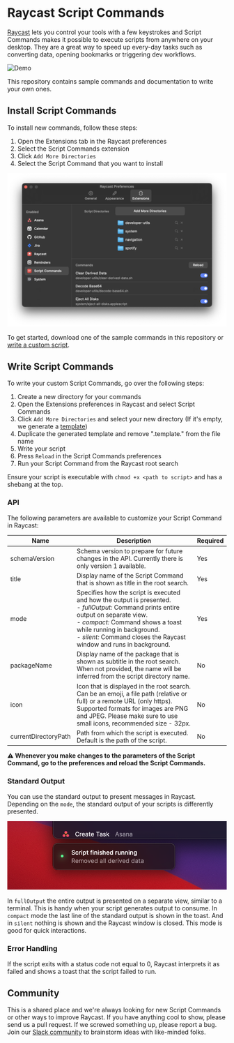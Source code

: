 # Raycast Script Commands

[Raycast](https://raycast.com) lets you control your tools with a few keystrokes and Script Commands makes it possible to execute scripts from anywhere on your desktop. They are a great way to speed up every-day tasks such as converting data, opening bookmarks or triggering dev workflows.

![Demo](https://github.com/raycast/script-commands/blob/master/screenshots/demo.gif?raw=true)

This repository contains sample commands and documentation to write your own ones.

## Install Script Commands

To install new commands, follow these steps:

1. Open the Extensions tab in the Raycast preferences
2. Select the Script Commands extension
3. Click `Add More Directories`
4. Select the Script Command that you want to install

![Preferences](https://github.com/raycast/script-commands/blob/master/screenshots/preferences.png?raw=true)

To get started, download one of the sample commands in this repository or [write a custom script](https://github.com/raycast/script-commands/blob/master/README.md#write-script-commands).

## Write Script Commands

To write your custom Script Commands, go over the following steps:

1. Create a new directory for your commands
2. Open the Extensions preferences in Raycast and select Script Commands
3. Click `Add More Directories` and select your new directory (If it's empty, we generate a [template](https://github.com/raycast/script-commands/blob/master/script-command.template.sh))
4. Duplicate the generated template and remove ".template." from the file name
5. Write your script
6. Press `Reload` in the Script Commands preferences
7. Run your Script Command from the Raycast root search

Ensure your script is executable with `chmod +x <path to script>` and has a shebang at the top.

### API

The following parameters are available to customize your Script Command in Raycast:

| Name                 | Description                                                                                                                                                                                                                                                                   | Required |
|----------------------|-------------------------------------------------------------------------------------------------------------------------------------------------------------------------------------------------------------------------------------------------------------------------------|----------|
| schemaVersion        | Schema version to prepare for future changes in the API. Currently there is only version 1 available.                                                                                                                                                                         | Yes        |
| title                | Display name of the Script Command that is shown as title in the root search.                                                                                                                                                                                                 | Yes        |
| mode                 | Specifies how the script is executed and how the output is presented.<br>- *fullOutput:* Command prints entire output on separate view. <br>- *compact:* Command shows a toast while running in background.<br>- *silent:* Command closes the Raycast window and runs in background. | Yes        |
| packageName          | Display name of the package that is shown as subtitle in the root search. When not provided, the name will be inferred from the script directory name.                                                                                                                        | No        |
| icon                 | Icon that is displayed in the root search. Can be an emoji, a file path (relative or full) or a remote URL (only https). Supported formats for images are PNG and JPEG. Please make sure to use small icons, recommended size - 32px.                                         | No       |
| currentDirectoryPath | Path from which the script is executed. Default is the path of the script.                                                                                                                                                                                                    | No       |

**⚠️ Whenever you make changes to the parameters of the Script Command, go to the preferences and reload the Script Commands.**

### Standard Output

You can use the standard output to present messages in Raycast. Depending on the `mode`, the standard output of your scripts is differently presented. 

![Toast](https://github.com/raycast/script-commands/blob/master/screenshots/toast.png?raw=true)

In `fullOutput` the entire output is presented on a separate view, similar to a terminal. This is handy when your script generates output to consume. In `compact` mode the last line of the standard output is shown in the toast. And in `silent` nothing is shown and the Raycast window is closed. This mode is good for quick interactions.

### Error Handling

If the script exits with a status code not equal to 0, Raycast interprets it as failed and shows a toast that the script failed to run.

## Community

This is a shared place and we're always looking for new Script Commands or other ways to improve Raycast. If you have anything cool to show, please send us a pull request. If we screwed something up, please report a bug. Join our [Slack community](https://join.slack.com/t/raycastcommunity/shared_invite/zt-hhzj9i4m-D5~HwnTRsJKrcZmVDJ4mkg) to brainstorm ideas with like-minded folks.
